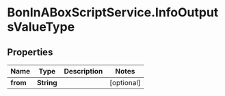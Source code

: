 # BonInABoxScriptService.InfoOutputsValueType

## Properties

Name | Type | Description | Notes
------------ | ------------- | ------------- | -------------
**from** | **String** |  | [optional] 


